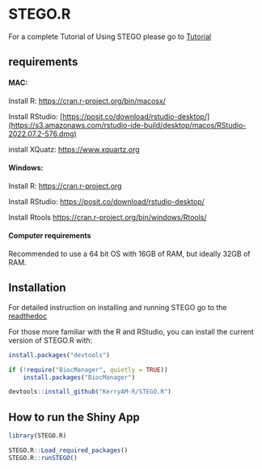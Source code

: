 
<!-- README.md is generated from README.Rmd. Please edit that file -->

# STEGO.R

<!-- badges: start -->
<!-- badges: end -->

For a complete Tutorial of Using STEGO please go to [Tutorial](stegor-documents.rtfd.io)

## requirements
#### MAC:
Install R: https://cran.r-project.org/bin/macosx/ 

Install RStudio: [https://posit.co/download/rstudio-desktop/](https://s3.amazonaws.com/rstudio-ide-build/desktop/macos/RStudio-2022.07.2-576.dmg)

install XQuatz: https://www.xquartz.org

#### Windows:
Install R: https://cran.r-project.org

Install RStudio: https://posit.co/download/rstudio-desktop/

Install Rtools https://cran.r-project.org/bin/windows/Rtools/

#### Computer requirements
Recommended to use a 64 bit OS with 16GB of RAM, but ideally 32GB of RAM.

## Installation

For detailed instruction on installing and running STEGO go to the [readthedoc](https://stego.readthedocs.io/en/latest/)

For those more familiar with the R and RStudio, you can install the current version of STEGO.R with:
``` r
install.packages("devtools")

if (!require("BiocManager", quietly = TRUE))
    install.packages("BiocManager")

devtools::install_github("KerryAM-R/STEGO.R")
```

## How to run the Shiny App

``` r
library(STEGO.R)

STEGO.R::Load_required_packages()
STEGO.R::runSTEGO()
```



